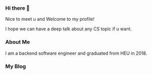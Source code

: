 ### Hi there 👋

<!--
**zonghay/zonghay** is a ✨ _special_ ✨ repository because its `README.md` (this file) appears on your GitHub profile.

Here are some ideas to get you started:

- 🔭 I’m currently working on ...
- 🌱 I’m currently learning ...
- 👯 I’m looking to collaborate on ...
- 🤔 I’m looking for help with ...
- 💬 Ask me about ...
- 📫 How to reach me: ...
- 😄 Pronouns: ...
- ⚡ Fun fact: ...
-->

Nice to meet u and Welcome to my profile!

I hope we can have a deep talk about any CS topic if u want.

### About Me

I am a backend software engineer and graduated from HEU in 2018.

### My Blog